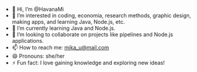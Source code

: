 - 👋 Hi, I’m @HavanaMi
- 👀 I’m interested in coding, economia, research methods, graphic design, making apps, and learning Java, Node.js, etc.
- 🌱 I’m currently learning Java and Node.js.
- 💞️ I’m looking to collaborate on projects like pipelines and Node.js applications.
- 📫 How to reach me: mika_u@mail.com
- 😄 Pronouns: she/her
- ⚡ Fun fact: I love gaining knowledge and exploring new ideas!

<!---
HavanaMi/HavanaMi is a ✨ special ✨ repository because its `README.md` (this file) appears on your GitHub profile.
You can click the Preview link to take a look at your changes.
--->
